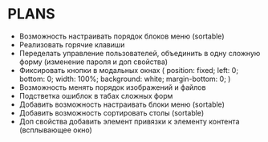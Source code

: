 PLANS
==============

 * Возможность настраивать порядок блоков меню (sortable)
 * Реализовать горячие клавиши
 * Переделать управление пользователей, объединить в одну сложную форму (изменение пароля и доп свойства)
 * Фиксировать кнопки в модальных окнах (
    position: fixed;
    left: 0;
    bottom: 0;
    width: 100%;
    background: white;
    margin-bottom: 0;
    )
 * Возможность менять порядок изображений и файлов
 * Подстветка ошиблок в табах сложных форм
 * Добавить возможность настраивать блоки меню (sortable)
 * Добавить возможность сортировать столы (sortable)
 * Доп свойства добавить элемент привязки к элементу контента (всплывающее окно)
